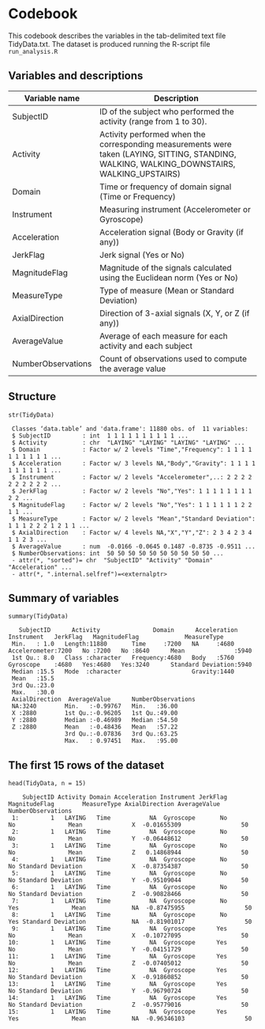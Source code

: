 Codebook
========
This codebook describes the variables in the tab-delimited text file TidyData.txt. 
The dataset is produced running the R-script file `run_analysis.R`

Variables and descriptions
------------------------------

Variable name      | Description
-------------------|------------
SubjectID          | ID of the subject who performed the activity (range from 1 to 30).
Activity           | Activity performed when the corresponding measurements were taken (LAYING, SITTING, STANDING, WALKING, WALKING_DOWNSTAIRS, WALKING_UPSTAIRS)
Domain             | Time or frequency of domain signal (Time or Frequency)
Instrument         | Measuring instrument (Accelerometer or Gyroscope)
Acceleration       | Acceleration signal (Body or Gravity (if any))
JerkFlag           | Jerk signal (Yes or No)
MagnitudeFlag      | Magnitude of the signals calculated using the Euclidean norm (Yes or No)
MeasureType        | Type of measure (Mean or Standard Deviation)
AxialDirection     | Direction of 3-axial signals (X, Y, or Z (if any))
AverageValue       | Average of each measure for each activity and each subject
NumberObservations | Count of observations used to compute the average value

Structure
-----------------

```{r}
str(TidyData)
```

```
 Classes ‘data.table’ and 'data.frame':	11880 obs. of  11 variables:
 $ SubjectID         : int  1 1 1 1 1 1 1 1 1 1 ...
 $ Activity          : chr  "LAYING" "LAYING" "LAYING" "LAYING" ...
 $ Domain            : Factor w/ 2 levels "Time","Frequency": 1 1 1 1 1 1 1 1 1 1 ...
 $ Acceleration      : Factor w/ 3 levels NA,"Body","Gravity": 1 1 1 1 1 1 1 1 1 1 ...
 $ Instrument        : Factor w/ 2 levels "Accelerometer",..: 2 2 2 2 2 2 2 2 2 2 ...
 $ JerkFlag          : Factor w/ 2 levels "No","Yes": 1 1 1 1 1 1 1 1 2 2 ...
 $ MagnitudeFlag     : Factor w/ 2 levels "No","Yes": 1 1 1 1 1 1 2 2 1 1 ...
 $ MeasureType       : Factor w/ 2 levels "Mean","Standard Deviation": 1 1 1 2 2 2 1 2 1 1 ...
 $ AxialDirection    : Factor w/ 4 levels NA,"X","Y","Z": 2 3 4 2 3 4 1 1 2 3 ...
 $ AverageValue      : num  -0.0166 -0.0645 0.1487 -0.8735 -0.9511 ...
 $ NumberObservations: int  50 50 50 50 50 50 50 50 50 50 ...
 - attr(*, "sorted")= chr  "SubjectID" "Activity" "Domain" "Acceleration" ...
 - attr(*, ".internal.selfref")=<externalptr> 
```
 
Summary of variables
--------------------

```{r}
summary(TidyData)
```

```
   SubjectID      Activity               Domain      Acceleration          Instrument   JerkFlag   MagnitudeFlag             MeasureType  
 Min.   : 1.0   Length:11880       Time     :7200   NA     :4680   Accelerometer:7200   No :7200   No :8640      Mean              :5940  
 1st Qu.: 8.0   Class :character   Frequency:4680   Body   :5760   Gyroscope    :4680   Yes:4680   Yes:3240      Standard Deviation:5940  
 Median :15.5   Mode  :character                    Gravity:1440                                                                          
 Mean   :15.5                                                                                                                             
 3rd Qu.:23.0                                                                                                                             
 Max.   :30.0                                                                                                                             
 AxialDirection  AverageValue      NumberObservations
 NA:3240        Min.   :-0.99767   Min.   :36.00     
 X :2880        1st Qu.:-0.96205   1st Qu.:49.00     
 Y :2880        Median :-0.46989   Median :54.50     
 Z :2880        Mean   :-0.48436   Mean   :57.22     
                3rd Qu.:-0.07836   3rd Qu.:63.25     
                Max.   : 0.97451   Max.   :95.00     
```

The first 15 rows of the dataset
------------------------------

```{r}
head(TidyData, n = 15)
```

```
    SubjectID Activity Domain Acceleration Instrument JerkFlag MagnitudeFlag        MeasureType AxialDirection AverageValue NumberObservations
 1:         1   LAYING   Time           NA  Gyroscope       No            No               Mean              X  -0.01655309                 50
 2:         1   LAYING   Time           NA  Gyroscope       No            No               Mean              Y  -0.06448612                 50
 3:         1   LAYING   Time           NA  Gyroscope       No            No               Mean              Z   0.14868944                 50
 4:         1   LAYING   Time           NA  Gyroscope       No            No Standard Deviation              X  -0.87354387                 50
 5:         1   LAYING   Time           NA  Gyroscope       No            No Standard Deviation              Y  -0.95109044                 50
 6:         1   LAYING   Time           NA  Gyroscope       No            No Standard Deviation              Z  -0.90828466                 50
 7:         1   LAYING   Time           NA  Gyroscope       No           Yes               Mean             NA  -0.87475955                 50
 8:         1   LAYING   Time           NA  Gyroscope       No           Yes Standard Deviation             NA  -0.81901017                 50
 9:         1   LAYING   Time           NA  Gyroscope      Yes            No               Mean              X  -0.10727095                 50
10:         1   LAYING   Time           NA  Gyroscope      Yes            No               Mean              Y  -0.04151729                 50
11:         1   LAYING   Time           NA  Gyroscope      Yes            No               Mean              Z  -0.07405012                 50
12:         1   LAYING   Time           NA  Gyroscope      Yes            No Standard Deviation              X  -0.91860852                 50
13:         1   LAYING   Time           NA  Gyroscope      Yes            No Standard Deviation              Y  -0.96790724                 50
14:         1   LAYING   Time           NA  Gyroscope      Yes            No Standard Deviation              Z  -0.95779016                 50
15:         1   LAYING   Time           NA  Gyroscope      Yes           Yes               Mean             NA  -0.96346103                 50
```
